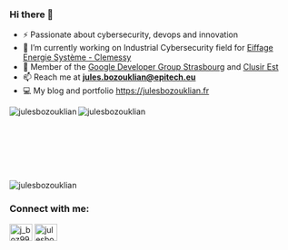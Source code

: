 ### Hi there 👋 

- ⚡ Passionate about cybersecurity, devops and innovation
- 🔭 I’m currently working on Industrial Cybersecurity field for <a href="https://www.clemessy.com/industries-du-futur/cybersecurite-des-systemes-industriels" target="_blank">Eiffage Energie Système - Clemessy</a>
- 🌱 Member of the <a href="https://gdgstrasbourg.fr/">Google Developer Group Strasbourg</a> and <a href="http://clusir-est.org/public/Bienvenue.html">Clusir Est</a>
- 📫 Reach me at **jules.bozouklian@epitech.eu**
- 💻 My blog and portfolio https://julesbozouklian.fr

<p><img align="left" src="https://github-readme-stats.vercel.app/api?username=julesbozouklian&&count_private=true&show_icons=true&theme=tokyonight" alt="julesbozouklian" /></p>

<p><img align="center" src="https://github-readme-stats.vercel.app/api/top-langs/?username=julesbozouklian&&count_private=true&theme=tokyonight" alt="julesbozouklian" /></p>

<br/><br/><br/><br/><br/>
<p align="left"> <img src="https://komarev.com/ghpvc/?username=julesbozouklian&label=Profile%20views&color=0e75b6&style=flat" alt="julesbozouklian" /> </p>

<h3 align="left">Connect with me:</h3>
<p align="left">
<a href="https://twitter.com/bozou_client" target="blank"><img align="center" src="https://raw.githubusercontent.com/rahuldkjain/github-profile-readme-generator/master/src/images/icons/Social/twitter.svg" alt="j_boz99" height="30" width="40" /></a>
<a href="https://linkedin.com/in/jules-bozouklian" target="blank"><img align="center" src="https://raw.githubusercontent.com/rahuldkjain/github-profile-readme-generator/master/src/images/icons/Social/linked-in-alt.svg" alt="julesbozouklian" height="30" width="40" /></a>
</p>
